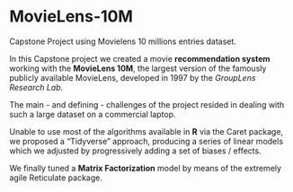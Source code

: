# MovieLens-10M
Capstone Project using Movielens 10 millions entries dataset. 

In this Capstone project we created  a movie __recommendation system__ working with the __MovieLens 10M__, the largest version of the famously publicly available MovieLens, developed in 1997 by the _GroupLens Research Lab_. 

The main - and defining - challenges of the project resided in dealing with such a large dataset on a commercial laptop.

Unable to use most of the algorithms available in __R__ via the Caret package, we proposed a “Tidyverse” approach, producing a series of linear models which we adjusted by progressively adding a set of biases / effects. 

We finally tuned a __Matrix Factorization__ model by means of the extremely agile Reticulate package. 
